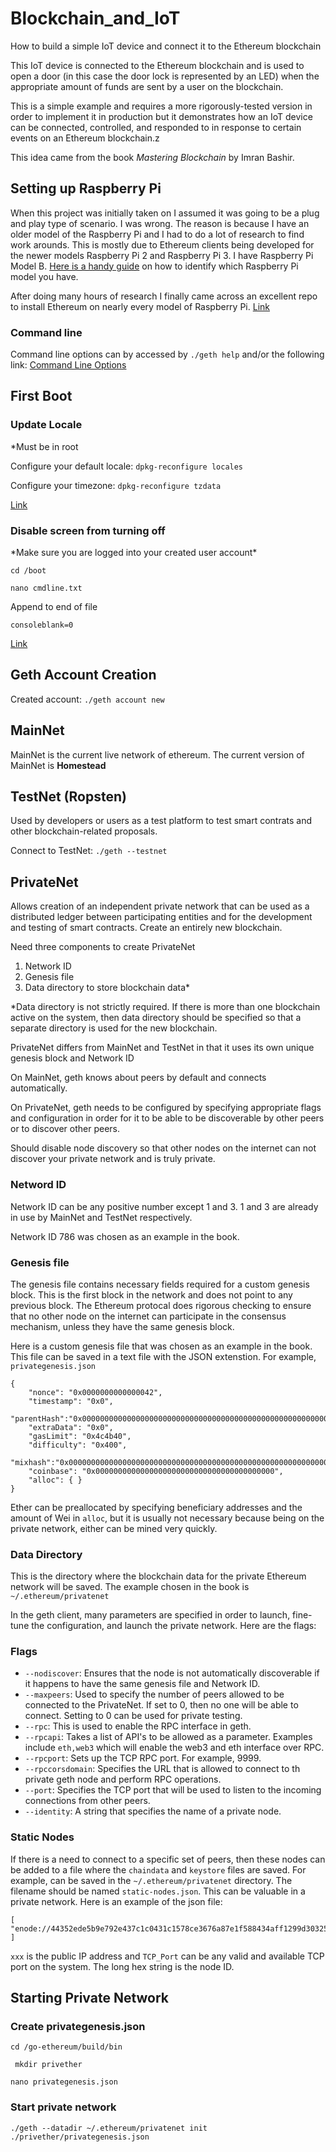 # Blockchain_and_IoT
How to build a simple IoT device and connect it to the Ethereum blockchain

This IoT device is connected to the Ethereum blockchain and is used to open a door (in this case the door lock is represented by an LED) when the appropriate amount of funds are sent by a user on the blockchain. 

This is a simple example and requires a more rigorously-tested version in order to implement it in production but it demonstrates how an IoT device can be connected, controlled, and responded to in response to certain events on an Ethereum blockchain.z

This idea came from the book *Mastering Blockchain* by Imran Bashir.

## Setting up Raspberry Pi
When this project was initially taken on I assumed it was going to be a plug and play type of scenario. I was wrong. The reason is because I have an older model of the Raspberry Pi and I had to do a lot of research to find work arounds. This is mostly due to Ethereum clients being developed for the newer models Raspberry Pi 2 and Raspberry Pi 3. I have Raspberry Pi Model B. [Here is a handy guide](https://www.element14.com/community/community/raspberry-pi/blog/2016/11/21/how-to-identify-which-model-of-the-raspberry-pi-you-have) on how to identify which Raspberry Pi model you have.

After doing many hours of research I finally came across an excellent repo to install Ethereum on nearly every model of Raspberry Pi. [Link](https://github.com/EthEmbedded/Raspi-Eth-Install)

### Command line
Command line options can by accessed by `./geth help` and/or the following link: [Command Line Options](https://github.com/ethereum/go-ethereum/wiki/Command-Line-Options)

## First Boot
### Update Locale
\*Must be in root

Configure your default locale: `dpkg-reconfigure locales`

Configure your timezone: `dpkg-reconfigure tzdata`

[Link](https://github.com/debian-pi/raspbian-ua-netinst)

### Disable screen from turning off
\*Make sure you are logged into your created user account\*

`cd /boot`

`nano cmdline.txt`

Append to end of file

`consoleblank=0`

[Link](https://raspberrypi.stackexchange.com/a/61080)

## Geth Account Creation
Created account: `./geth account new`

## MainNet
MainNet is the current live network of ethereum. The current version of MainNet is __Homestead__

## TestNet (Ropsten)
Used by developers or users as a test platform to test smart contrats and other blockchain-related proposals.

Connect to TestNet: `./geth --testnet`

## PrivateNet
Allows creation of an independent private network that can be used as a distributed ledger between participating entities and for the development and testing of smart contracts. Create an entirely new blockchain.

Need three components to create PrivateNet
1. Network ID
2. Genesis file
3. Data directory to store blockchain data\*

\*Data directory is not strictly required. If there is more than one blockchain active on the system, then data directory should be specified so that a separate directory is used for the new blockchain.

PrivateNet differs from MainNet and TestNet in that it uses its own unique genesis block and Network ID

On MainNet, geth knows about peers by default and connects automatically.

On PrivateNet, geth needs to be configured by specifying appropriate flags and configuration in order for it to be able to be discoverable by other peers or to discover other peers.

Should disable node discovery so that other nodes on the internet can not discover your private network and is truly private.

### Netword ID
Network ID can be any positive number except 1 and 3. 1 and 3 are already in use by MainNet and TestNet respectively.

Network ID 786 was chosen as an example in the book.

### Genesis file
The genesis file contains necessary fields required for a custom genesis block. This is the first block in the network and does not point to any previous block. The Ethereum protocal does rigorous checking to ensure that no other node on the internet can participate in the consensus mechanism, unless they have the same genesis block.

Here is a custom genesis file that was chosen as an example in the book. This file can be saved in a text file with the JSON extenstion. For example, `privategenesis.json`
```
{
    "nonce": "0x0000000000000042",
    "timestamp": "0x0",
    "parentHash":"0x0000000000000000000000000000000000000000000000000000000000000000",
    "extraData": "0x0",
    "gasLimit": "0x4c4b40",
    "difficulty": "0x400",
    "mixhash":"0x0000000000000000000000000000000000000000000000000000000000000000",
    "coinbase": "0x0000000000000000000000000000000000000000",
    "alloc": { }
}
```
Ether can be preallocated by specifying beneficiary addresses and the amount of Wei in `alloc`, but it is usually not necessary because being on the private network, either can be mined very quickly.

### Data Directory
This is the directory where the blockchain data for the private Ethereum network will be saved. The example chosen in the book is `~/.ethereum/privatenet`

In the geth client, many parameters are specified in order to launch, fine-tune the configuration, and launch the private network. Here are the flags:

### Flags
* `--nodiscover`: Ensures that the node is not automatically discoverable if it happens to have the same genesis file and Network ID.
* `--maxpeers`: Used to specify the number of peers allowed to be connected to the PrivateNet. If set to 0, then no one will be able to connect. Setting to 0 can be used for private testing.
* `--rpc`: This is used to enable the RPC interface in geth.
* `--rpcapi`: Takes a list of API's to be allowed as a parameter. Examples include `eth,web3` which will enable the web3 and eth interface over RPC.
* `--rpcport`: Sets up the TCP RPC port. For example, 9999.
* `--rpccorsdomain`: Specifies the URL that is allowed to connect to th private geth node and perform RPC operations.
* `--port`: Specifies the TCP port that will be used to listen to the incoming connections from other peers.
* `--identity`: A string that specifies the name of a private node.

### Static Nodes
If there is a need to connect to a specific set of peers, then these nodes can be added to a file where the `chaindata` and `keystore` files are saved. For example, can be saved in the `~/.ethereum/privatenet` directory. The filename should be named `static-nodes.json`. This can be valuable in a private network. Here is an example of the json file:
```
[
"enode://44352ede5b9e792e437c1c0431c1578ce3676a87e1f588434aff1299d30325c233c8d426fc57a25380481c8a36fb3be2787375e932fb4885885f6452f6efa77f@xxx.xxx.xxx.xxx:TCP_PORT"
]
```
`xxx` is the public IP address and `TCP_Port` can be any valid and available TCP port on the system. The long hex string is the node ID.

## Starting Private Network
### Create privategenesis.json
`cd /go-ethereum/build/bin`

` mkdir privether`

`nano privategenesis.json`
 
### Start private network
`./geth --datadir ~/.ethereum/privatenet init ./privether/privategenesis.json`
